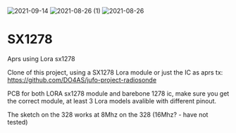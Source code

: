 
![2021-09-14](https://user-images.githubusercontent.com/9722781/133297728-5d1a6935-718c-42a2-8ce1-6959e1012b03.jpg)
![2021-08-26 (1)](https://user-images.githubusercontent.com/9722781/131188308-16aac4db-0599-4f88-87c4-4d18adac9ee2.jpg)
![2021-08-26](https://user-images.githubusercontent.com/9722781/131188310-ba7d237c-2bd8-4830-a41c-c37b97167cd4.jpg)
# SX1278
Aprs using Lora sx1278

Clone of this project, using a SX1278 Lora module or just the IC as aprs tx: https://github.com/DO4AS/jufo-project-radiosonde

PCB for both LORA sx1278 module and barebone 1278 ic, make sure you get the correct module, at least 3 Lora models avalible with different pinout.

The sketch on the 328 works at 8Mhz on the 328 (16Mhz? - have not tested)
